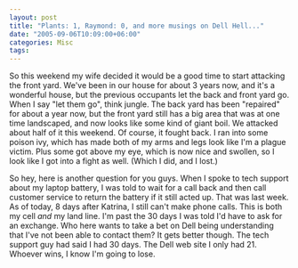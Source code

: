 ```yaml
---
layout: post
title: "Plants: 1, Raymond: 0, and more musings on Dell Hell..."
date: "2005-09-06T10:09:00+06:00"
categories: Misc 
tags: 
---
```


So this weekend my wife decided it would be a good time to start attacking the front yard. We've been in our house for about 3 years now, and it's a wonderful house, but the previous occupants let the back and front yard go. When I say "let them go", think jungle. The back yard has been "repaired" for about a year now, but the front yard still has a big area that was at one time landscaped, and now looks like some kind of giant boil. We attacked about half of it this weekend. Of course, it fought back. I ran into some poison ivy, which has made both of my arms and legs look like I'm a plague victim. Plus some got above my eye, which is now nice and swollen, so I look like I got into a fight as well. (Which I did, and I lost.)

So hey, here is another question for you guys. When I spoke to tech support about my laptop battery, I was told to wait for a call back and then call customer service to return the battery if it still acted up. That was last week. As of today, 8 days after Katrina, I still can't make phone calls. This is both my cell <i>and</i> my land line. I'm past the 30 days I was told I'd have to ask for an exchange. Who here wants to take a bet on Dell being understanding that I've not been able to contact them? It gets better though. The tech support guy had said I had 30 days. The Dell web site I only had 21. Whoever wins, I know I'm going to lose.